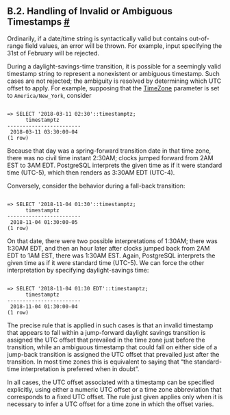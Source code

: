 ## B.2. Handling of Invalid or Ambiguous Timestamps [#](#DATETIME-INVALID-INPUT)

Ordinarily, if a date/time string is syntactically valid but contains out-of-range field values, an error will be thrown. For example, input specifying the 31st of February will be rejected.

During a daylight-savings-time transition, it is possible for a seemingly valid timestamp string to represent a nonexistent or ambiguous timestamp. Such cases are not rejected; the ambiguity is resolved by determining which UTC offset to apply. For example, supposing that the [TimeZone](runtime-config-client#GUC-TIMEZONE) parameter is set to `America/New_York`, consider

```

=> SELECT '2018-03-11 02:30'::timestamptz;
      timestamptz
------------------------
 2018-03-11 03:30:00-04
(1 row)
```

Because that day was a spring-forward transition date in that time zone, there was no civil time instant 2:30AM; clocks jumped forward from 2AM EST to 3AM EDT. PostgreSQL interprets the given time as if it were standard time (UTC-5), which then renders as 3:30AM EDT (UTC-4).

Conversely, consider the behavior during a fall-back transition:

```

=> SELECT '2018-11-04 01:30'::timestamptz;
      timestamptz
------------------------
 2018-11-04 01:30:00-05
(1 row)
```

On that date, there were two possible interpretations of 1:30AM; there was 1:30AM EDT, and then an hour later after clocks jumped back from 2AM EDT to 1AM EST, there was 1:30AM EST. Again, PostgreSQL interprets the given time as if it were standard time (UTC-5). We can force the other interpretation by specifying daylight-savings time:

```

=> SELECT '2018-11-04 01:30 EDT'::timestamptz;
      timestamptz
------------------------
 2018-11-04 01:30:00-04
(1 row)
```

The precise rule that is applied in such cases is that an invalid timestamp that appears to fall within a jump-forward daylight savings transition is assigned the UTC offset that prevailed in the time zone just before the transition, while an ambiguous timestamp that could fall on either side of a jump-back transition is assigned the UTC offset that prevailed just after the transition. In most time zones this is equivalent to saying that “the standard-time interpretation is preferred when in doubt”.

In all cases, the UTC offset associated with a timestamp can be specified explicitly, using either a numeric UTC offset or a time zone abbreviation that corresponds to a fixed UTC offset. The rule just given applies only when it is necessary to infer a UTC offset for a time zone in which the offset varies.